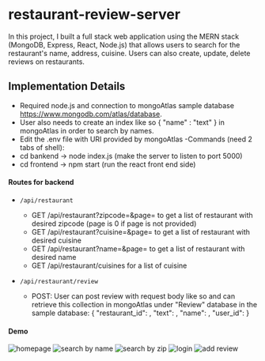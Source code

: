 # restaurant-review-server
In this project, I built a full stack web application using the MERN stack (MongoDB, Express, React, Node.js) that allows users to search for the restaurant's name, address, cuisine.
Users can also create, update, delete reviews on restaurants.

## Implementation Details
- Required node.js and connection to mongoAtlas sample database https://www.mongodb.com/atlas/database. 
- User also needs to create an index like so { "name" : "text" } in mongoAtlas in order to search by names.
- Edit the .env file with URI provided by mongoAtlas 
-Commands (need 2 tabs of shell): 
 - cd bankend -> node index.js (make the server to listen to port 5000)
 - cd frontend -> npm start (run the react front end side)

#### Routes for backend

- `/api/restaurant` 
  - GET /api/restaurant?zipcode=<zipcode to search>&page=<page> to get a list of restaurant with desired zipcode (page is 0 if page is not provided)
  - GET /api/restaurant?cuisine=<cuisine to search>&page=<page> to get a list of restaurant with desired cuisine 
  - GET /api/restaurant?name=<name to search>&page=<page> to get a list of restaurant with desired name 
  - GET /api/restaurant/cuisines for a list of cuisine
  
- `/api/restaurant/review`
  - POST: User can post review with request body like so and can retrieve this collection in mongoAtlas under "Review" database in the sample database: 
      {
        "restaurant_id": <restaurant id>,
        "text": <review text>,
        "name": <user name>,
        "user_id": <user id>
      }
#### Demo 
![homepage](https://user-images.githubusercontent.com/76791917/147775861-998a7889-0fd4-4b8d-871f-d099dc7c6bff.PNG)
![search by name](https://user-images.githubusercontent.com/76791917/147775881-413878ce-b408-4a33-95c0-4a6a0ab12483.PNG)
![search by zip](https://user-images.githubusercontent.com/76791917/147775886-e4885398-ed62-43c7-aa06-a54556f954cd.PNG)
![login](https://user-images.githubusercontent.com/76791917/147775915-53442fbb-7eb1-4a90-acb8-14b2a8aca300.PNG)
![add review](https://user-images.githubusercontent.com/76791917/147775927-ee8f74e8-23b5-4d47-abd0-1d20b479d5e0.PNG)

